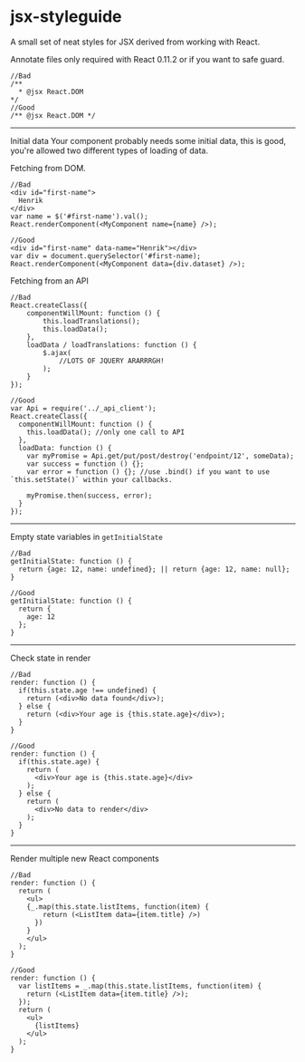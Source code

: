 jsx-styleguide
==============

A small set of neat styles for JSX derived from working with React.

Annotate files
only required with React 0.11.2 or if you want to safe guard.
    
    //Bad
    /**
      * @jsx React.DOM
    */
    //Good
    /** @jsx React.DOM */
___

Initial data
Your component probably needs some initial data, this is good, you're allowed two different types of loading of data.
    
Fetching from DOM.

    //Bad
    <div id="first-name">
      Henrik
    </div>
    var name = $('#first-name').val();
    React.renderComponent(<MyComponent name={name} />);
     
    //Good
    <div id="first-name" data-name="Henrik"></div>
    var div = document.querySelector('#first-name);
    React.renderComponent(<MyComponent data={div.dataset} />);

Fetching from an API

    //Bad
    React.createClass({
        componentWillMount: function () {
            this.loadTranslations();
            this.loadData();
        },
        loadData / loadTranslations: function () {
            $.ajax(
                //LOTS OF JQUERY ARARRRGH!
            );
        }
    });
 
    //Good
    var Api = require('../_api_client');
    React.createClass({
      componentWillMount: function () {
        this.loadData(); //only one call to API
      },
      loadData: function () {
        var myPromise = Api.get/put/post/destroy('endpoint/12', someData);
        var success = function () {};
        var error = function () {}; //use .bind() if you want to use `this.setState()` within your callbacks.
     
        myPromise.then(success, error);
      }
    });

___

Empty state variables in `getInitialState`

    //Bad
    getInitialState: function () {
      return {age: 12, name: undefined}; || return {age: 12, name: null}; 
    }
     
    //Good
    getInitialState: function () {
      return {
        age: 12
      };
    }

___

Check state in render

    //Bad
    render: function () {
      if(this.state.age !== undefined) {
        return (<div>No data found</div>);
      } else {
        return (<div>Your age is {this.state.age}</div>);
      }
    }
     
    //Good
    render: function () {
      if(this.state.age) {
        return (
          <div>Your age is {this.state.age}</div>
        );
      } else {
        return (
          <div>No data to render</div>
        );
      }
    }

___
    
Render multiple new React components

    //Bad
    render: function () {
      return (
        <ul>
        {_.map(this.state.listItems, function(item) {
            return (<ListItem data={item.title} />)
          }) 
        }
        </ul>
      );
    }
     
    //Good
    render: function () {
      var listItems = _.map(this.state.listItems, function(item) {
        return (<ListItem data={item.title} />);
      });
      return (
        <ul>
          {listItems}
        </ul>
      );
    }

